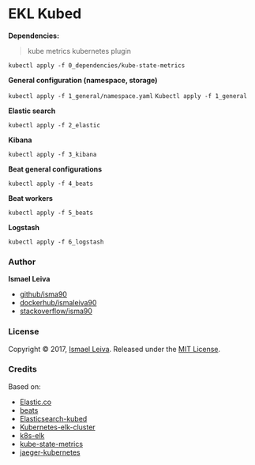 # EKL Kubed

**Dependencies:**

> kube metrics kubernetes plugin

`kubectl apply -f 0_dependencies/kube-state-metrics`

**General configuration (namespace, storage)**

`kubectl apply -f 1_general/namespace.yaml`
`Kubectl apply -f 1_general`

**Elastic search**

`kubectl apply -f 2_elastic`

**Kibana**

`kubectl apply -f 3_kibana`

**Beat general configurations**

`kubectl apply -f 4_beats`

**Beat workers**

`kubectl apply -f 5_beats`

**Logstash**

`kubectl apply -f 6_logstash`

### Author

**Ismael Leiva**

* [github/isma90](https://github.com/isma90)
* [dockerhub/ismaleiva90](https://hub.docker.com/u/ismaleiva90)
* [stackoverflow/isma90](https://stackoverflow.com/users/2043313/isma90?tab=profile)

### License

Copyright © 2017, [Ismael Leiva](https://github.com/isma90).
Released under the [MIT License](LICENSE).

### Credits

Based on: 
- [Elastic.co](https://www.elastic.co/guide/en/logstash/7.0/index.html)
- [beats](https://github.com/elastic/beats/tree/master/deploy/kubernetes)
- [Elasticsearch-kubed](https://github.com/jswidler/elasticsearch-kubed)
- [Kubernetes-elk-cluster](https://github.com/pires/kubernetes-elk-cluster)
- [k8s-elk](https://github.com/neogenix/k8s-elk)
- [kube-state-metrics](https://github.com/kubernetes/kube-state-metrics)
- [jaeger-kubernetes](https://github.com/jaegertracing/jaeger-kubernetes#production-setup)
